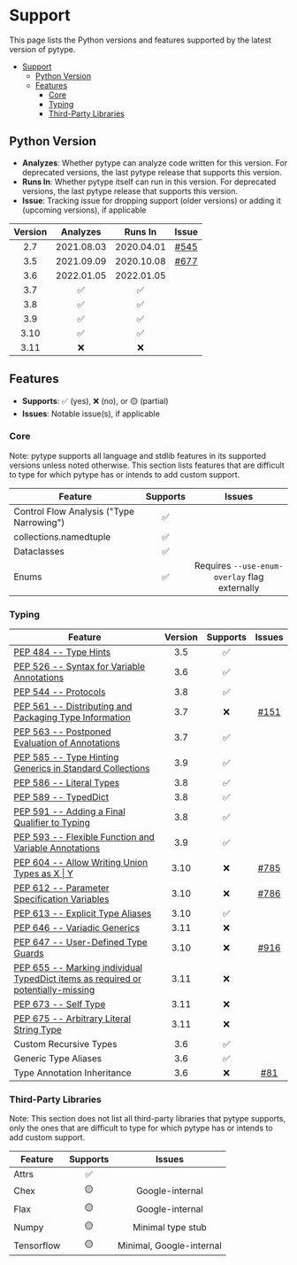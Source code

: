 # Support

<!--* freshness: { owner: 'rechen' reviewed: '2022-01-12' } *-->

This page lists the Python versions and features supported by the latest version
of pytype.

<!--ts-->
   * [Support](#support)
      * [Python Version](#python-version)
      * [Features](#features)
         * [Core](#core)
         * [Typing](#typing)
         * [Third-Party Libraries](#third-party-libraries)

<!-- Added by: rechen, at: 2022-04-22T15:56-07:00 -->

<!--te-->

## Python Version

*   **Analyzes**: Whether pytype can analyze code written for this version. For
    deprecated versions, the last pytype release that supports this version.
*   **Runs In**: Whether pytype itself can run in this version. For deprecated
    versions, the last pytype release that supports this version.
*   **Issue**: Tracking issue for dropping support (older versions) or adding it
    (upcoming versions), if applicable

Version | Analyzes   | Runs In    | Issue
:-----: | :--------: | :--------: | :----------:
2.7     | 2021.08.03 | 2020.04.01 | [#545][py27]
3.5     | 2021.09.09 | 2020.10.08 | [#677][py35]
3.6     | 2022.01.05 | 2022.01.05 |
3.7     | ✅          | ✅          |
3.8     | ✅          | ✅          |
3.9     | ✅          | ✅          |
3.10    | ✅          | ✅          |
3.11    | ❌          | ❌          |

## Features

*   **Supports**: ✅ (yes), ❌ (no), or 🟡 (partial)
*   **Issues**: Notable issue(s), if applicable

### Core

Note: pytype supports all language and stdlib features in its supported versions
unless noted otherwise. This section lists features that are difficult to type
for which pytype has or intends to add custom support.

Feature                                  | Supports | Issues
---------------------------------------- | :------: | :----------:
Control Flow Analysis ("Type Narrowing") | ✅        |
collections.namedtuple                   | ✅        |
Dataclasses                              | ✅        |
Enums                                    | ✅        | Requires `--use-enum-overlay` flag externally

### Typing

Feature                                                                                 | Version | Supports | Issues
--------------------------------------------------------------------------------------- | :-----: | :------: | :----:
[PEP 484 -- Type Hints][484]                                                            | 3.5     | ✅        |
[PEP 526 -- Syntax for Variable Annotations][526]                                       | 3.6     | ✅        |
[PEP 544 -- Protocols][544]                                                             | 3.8     | ✅        |
[PEP 561 -- Distributing and Packaging Type Information][561]                           | 3.7     | ❌        | [#151][packaging]
[PEP 563 -- Postponed Evaluation of Annotations][563]                                   | 3.7     | ✅        |
[PEP 585 -- Type Hinting Generics in Standard Collections][585]                         | 3.9     | ✅        |
[PEP 586 -- Literal Types][586]                                                         | 3.8     | ✅        |
[PEP 589 -- TypedDict][589]                                                             | 3.8     | ✅        |
[PEP 591 -- Adding a Final Qualifier to Typing][591]                                    | 3.8     | ✅        |
[PEP 593 -- Flexible Function and Variable Annotations][593]                            | 3.9     | ✅        |
[PEP 604 -- Allow Writing Union Types as X \| Y][604]                                   | 3.10    | ❌        | [#785][union-pipe]
[PEP 612 -- Parameter Specification Variables][612]                                     | 3.10    | ❌        | [#786][param-spec]
[PEP 613 -- Explicit Type Aliases][613]                                                 | 3.10    | ✅        |
[PEP 646 -- Variadic Generics][646]                                                     | 3.11    | ❌        |
[PEP 647 -- User-Defined Type Guards][647]                                              | 3.10    | ❌        | [#916][type-guards]
[PEP 655 -- Marking individual TypedDict items as required or potentially-missing][655] | 3.11    | ❌        |
[PEP 673 -- Self Type][673]                                                             | 3.11    | ❌        |
[PEP 675 -- Arbitrary Literal String Type][675]                                         | 3.11    | ❌        |
Custom Recursive Types                                                                  | 3.6     | ✅        |
Generic Type Aliases                                                                    | 3.6     | ✅        |
Type Annotation Inheritance                                                             | 3.6     | ❌        | [#81][annotation-inheritance]

### Third-Party Libraries

Note: This section does not list all third-party libraries that pytype supports,
only the ones that are difficult to type for which pytype has or intends to add
custom support.

Feature    | Supports | Issues
---------- | :------: | :----------------------:
Attrs      | ✅        |
Chex       | 🟡        | Google-internal
Flax       | 🟡        | Google-internal
Numpy      | 🟡        | Minimal type stub
Tensorflow | 🟡        | Minimal, Google-internal

[484]: https://www.python.org/dev/peps/pep-0484
[526]: https://www.python.org/dev/peps/pep-0526
[544]: https://www.python.org/dev/peps/pep-0544
[561]: https://www.python.org/dev/peps/pep-0561
[563]: https://www.python.org/dev/peps/pep-0563
[585]: https://www.python.org/dev/peps/pep-0585
[586]: https://www.python.org/dev/peps/pep-0586
[589]: https://www.python.org/dev/peps/pep-0589
[591]: https://www.python.org/dev/peps/pep-0591
[593]: https://www.python.org/dev/peps/pep-0593
[604]: https://www.python.org/dev/peps/pep-0604
[612]: https://www.python.org/dev/peps/pep-0612
[613]: https://www.python.org/dev/peps/pep-0613
[646]: https://www.python.org/dev/peps/pep-0646
[647]: https://www.python.org/dev/peps/pep-0647
[655]: https://peps.python.org/pep-0655/
[673]: https://www.python.org/dev/peps/pep-0673
[675]: https://peps.python.org/pep-0675/
[annotated]: https://github.com/google/pytype/issues/791
[annotation-inheritance]: https://github.com/google/pytype/issues/81
[generic-aliases]: https://github.com/google/pytype/issues/793
[packaging]: https://github.com/google/pytype/issues/151
[param-spec]: https://github.com/google/pytype/issues/786
[py27]: https://github.com/google/pytype/issues/545
[py35]: https://github.com/google/pytype/issues/677
[py39]: https://github.com/google/pytype/issues/749
[py310]: https://github.com/google/pytype/issues/1022
[type-guards]: https://github.com/google/pytype/issues/916
[union-pipe]: https://github.com/google/pytype/issues/785
